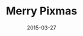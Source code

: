---
id: merry_pixmas
layout: spotlight
collection: spotlight
published: true

date: 2015-03-27
article:
  written_on: 2015-03-27
  updated_on: 2015-03-27
authors:
  - pbakaus

tags: 
- demo
scores:
  pagespeed:
      speed: 56
      ux: 100
  webpagetest:
      value: 3596
      result: http://www.webpagetest.org/result/150327_FT_JNW/

title: Merry Pixmas
link: http://merrypixmas.com
developer: Jim Savage


introduction: Christmas fun with 3D CSS Transforms.
pros: |
  A nice Christmas-themed demo that works well across desktop and mobile. It even comes with brand new theme color support, and a Web manifest for a homescreen experience that launches full screen.

  Pro tip: Shake your phone to make it snow!
cons: |
  Even though I realize it is a demo, a few specificed cache headers on assets and non-render-blocking JavaScript could have improved the perceived load time quite a bit.

interview:
  - question: Why the web?
    answer: |
      At Tokyo, we’ve long been advocates of the responsive and mobile web, rather than native for the sake of it. Pixmas was a result of HTML5 & CSS3 experimentation during down time in-between projects. We are always trying out new things to keep our knowledge current; so naturally, for our team of front-end developers, any research would have been web focused as opposed to a native platform.

      As browsers continue to mature we are seeing more native-like functionality; functions that were only ever available through native development such as geolocation, camera access, local database storage etc which all contribute to an overall native-like experience for the user but with the benefits of cross-platform and fast iteration development. Of course native development still has its advantages and when tackling a new project, a lot of consideration is taken for both web & native options. It probably sounds obvious, but for our clients, it’s important we recommend the best platform for the job, rather than shoehorn every project into whichever we prefer to code for.
  - question: What worked really well during development?
    answer: |
      I think with Pixmas the main focus was around 3D Transforms and how far we could really push CSS, so the pixelated illustrative style worked really well in the browser, and as any front-end developer will tell you a browser's natural behaviour is square friendly! So basing the overall style and 3D math around square based problems worked really well. Building a cube with 3D transforms & HTML is much easier than any other primitive shape. However the interaction and animations took us a little trial and error to smooth out.

      What surprised us most was the smoothness and browser performance of the 3D on mobile platforms, particularly in the lesser known Android devices. 
  - question: If you could have any API to improve your app, what would it be?
    answer: |
      If we were to write Pixmas all over again we’d probably use a WebGL based API. While it was fun manipulating HTML DOM elements in 3D via CSS, the real power for web based 3D has to be a dedicated hardware-accelerated technology like WebGL. CSS 3D is fine for basic webpage effects and transitions but we definitely hit a limitation in browser performance when coding Pixmas.

      Google has some great WebGL projects over at [Chrome Experiments](https://www.chromeexperiments.com/webgl).

related:
-
    title: "Web App Manifest"
    href: fundamentals/device-access/stickyness/web-app-manifest.html
    section:
      id: stickyness
      title: "Add To Home Screen"
      href: fundamentals/device-access/stickyness/
-
    title: "Theme Color"
    href: fundamentals/device-access/stickyness/additional-customizations.html
    section:
      id: stickyness
      title: "Add To Home Screen"
      href: fundamentals/device-access/stickyness/
---
